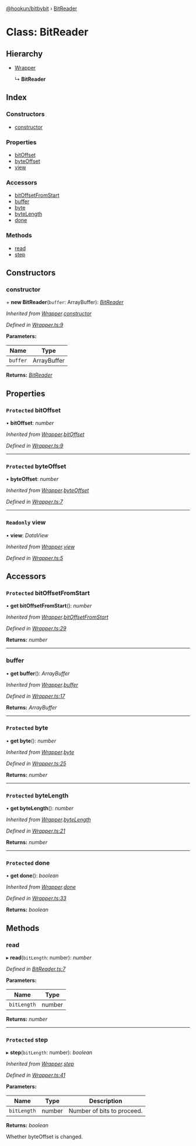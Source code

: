 [@hookun/bitbybit](../README.md) › [BitReader](bitreader.md)

# Class: BitReader

## Hierarchy

* [Wrapper](wrapper.md)

  ↳ **BitReader**

## Index

### Constructors

* [constructor](bitreader.md#constructor)

### Properties

* [bitOffset](bitreader.md#protected-bitoffset)
* [byteOffset](bitreader.md#protected-byteoffset)
* [view](bitreader.md#readonly-view)

### Accessors

* [bitOffsetFromStart](bitreader.md#protected-bitoffsetfromstart)
* [buffer](bitreader.md#buffer)
* [byte](bitreader.md#protected-byte)
* [byteLength](bitreader.md#protected-bytelength)
* [done](bitreader.md#protected-done)

### Methods

* [read](bitreader.md#read)
* [step](bitreader.md#protected-step)

## Constructors

###  constructor

\+ **new BitReader**(`buffer`: ArrayBuffer): *[BitReader](bitreader.md)*

*Inherited from [Wrapper](wrapper.md).[constructor](wrapper.md#constructor)*

*Defined in [Wrapper.ts:9](https://github.com/hookun/bitbybit/blob/54e56bb/src/Wrapper.ts#L9)*

**Parameters:**

Name | Type |
------ | ------ |
`buffer` | ArrayBuffer |

**Returns:** *[BitReader](bitreader.md)*

## Properties

### `Protected` bitOffset

• **bitOffset**: *number*

*Inherited from [Wrapper](wrapper.md).[bitOffset](wrapper.md#protected-bitoffset)*

*Defined in [Wrapper.ts:9](https://github.com/hookun/bitbybit/blob/54e56bb/src/Wrapper.ts#L9)*

___

### `Protected` byteOffset

• **byteOffset**: *number*

*Inherited from [Wrapper](wrapper.md).[byteOffset](wrapper.md#protected-byteoffset)*

*Defined in [Wrapper.ts:7](https://github.com/hookun/bitbybit/blob/54e56bb/src/Wrapper.ts#L7)*

___

### `Readonly` view

• **view**: *DataView*

*Inherited from [Wrapper](wrapper.md).[view](wrapper.md#readonly-view)*

*Defined in [Wrapper.ts:5](https://github.com/hookun/bitbybit/blob/54e56bb/src/Wrapper.ts#L5)*

## Accessors

### `Protected` bitOffsetFromStart

• **get bitOffsetFromStart**(): *number*

*Inherited from [Wrapper](wrapper.md).[bitOffsetFromStart](wrapper.md#protected-bitoffsetfromstart)*

*Defined in [Wrapper.ts:29](https://github.com/hookun/bitbybit/blob/54e56bb/src/Wrapper.ts#L29)*

**Returns:** *number*

___

###  buffer

• **get buffer**(): *ArrayBuffer*

*Inherited from [Wrapper](wrapper.md).[buffer](wrapper.md#buffer)*

*Defined in [Wrapper.ts:17](https://github.com/hookun/bitbybit/blob/54e56bb/src/Wrapper.ts#L17)*

**Returns:** *ArrayBuffer*

___

### `Protected` byte

• **get byte**(): *number*

*Inherited from [Wrapper](wrapper.md).[byte](wrapper.md#protected-byte)*

*Defined in [Wrapper.ts:25](https://github.com/hookun/bitbybit/blob/54e56bb/src/Wrapper.ts#L25)*

**Returns:** *number*

___

### `Protected` byteLength

• **get byteLength**(): *number*

*Inherited from [Wrapper](wrapper.md).[byteLength](wrapper.md#protected-bytelength)*

*Defined in [Wrapper.ts:21](https://github.com/hookun/bitbybit/blob/54e56bb/src/Wrapper.ts#L21)*

**Returns:** *number*

___

### `Protected` done

• **get done**(): *boolean*

*Inherited from [Wrapper](wrapper.md).[done](wrapper.md#protected-done)*

*Defined in [Wrapper.ts:33](https://github.com/hookun/bitbybit/blob/54e56bb/src/Wrapper.ts#L33)*

**Returns:** *boolean*

## Methods

###  read

▸ **read**(`bitLength`: number): *number*

*Defined in [BitReader.ts:7](https://github.com/hookun/bitbybit/blob/54e56bb/src/BitReader.ts#L7)*

**Parameters:**

Name | Type |
------ | ------ |
`bitLength` | number |

**Returns:** *number*

___

### `Protected` step

▸ **step**(`bitLength`: number): *boolean*

*Inherited from [Wrapper](wrapper.md).[step](wrapper.md#protected-step)*

*Defined in [Wrapper.ts:41](https://github.com/hookun/bitbybit/blob/54e56bb/src/Wrapper.ts#L41)*

**Parameters:**

Name | Type | Description |
------ | ------ | ------ |
`bitLength` | number | Number of bits to proceed. |

**Returns:** *boolean*

Whether byteOffset is changed.
